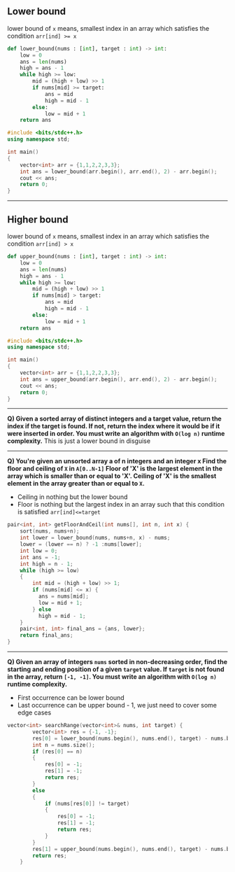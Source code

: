 ## Lower bound
lower bound of `x` means, smallest index in an array which satisfies the condition `arr[ind] >= x`
```python
def lower_bound(nums : [int], target : int) -> int:
    low = 0
    ans = len(nums)
    high = ans - 1
    while high >= low:
        mid = (high + low) >> 1
        if nums[mid] >= target:
            ans = mid
            high = mid - 1
        else:
            low = mid + 1
    return ans
```

```cpp
#include <bits/stdc++.h>
using namespace std;

int main()
{
    vector<int> arr = {1,1,2,2,3,3};
    int ans = lower_bound(arr.begin(), arr.end(), 2) - arr.begin();
    cout << ans;
    return 0;
}
```

<hr>

## Higher bound
lower bound of `x` means, smallest index in an array which satisfies the condition `arr[ind] > x`

```python
def upper_bound(nums : [int], target : int) -> int:
    low = 0
    ans = len(nums)
    high = ans - 1
    while high >= low:
        mid = (high + low) >> 1
        if nums[mid] > target:
            ans = mid
            high = mid - 1
        else:
            low = mid + 1
    return ans
```

```cpp
#include <bits/stdc++.h>
using namespace std;

int main()
{
    vector<int> arr = {1,1,2,2,3,3};
    int ans = upper_bound(arr.begin(), arr.end(), 2) - arr.begin();
    cout << ans;
    return 0;
}
```

<hr>

**Q) Given a sorted array of distinct integers and a target value, return the index if the target is found. If not, return the index where it would be if it were inserted in order.
You must write an algorithm with `O(log n)` runtime complexity.**
This is just a lower bound in disguise

<hr>

**Q) You're given an unsorted array a of n integers and an integer x 
Find the floor and ceiling of `X` in `A[0..N-1]`
Floor of 'X' is the largest element in the array which is smaller than or equal to 'X'.
Ceiling of 'X' is the smallest element in the array greater than or equal to `X`.**
- Ceiling in nothing but the lower bound
- Floor is nothing but the largest index in an array such that this condition is satisfied                     `arr[ind]<=target`
```cpp
pair<int, int> getFloorAndCeil(int nums[], int n, int x) {
	sort(nums, nums+n);
	int lower = lower_bound(nums, nums+n, x) - nums;
	lower = (lower == n) ? -1 :nums[lower];
	int low = 0;
    int ans = -1;
    int high = n - 1;
    while (high >= low)
	{
        int mid = (high + low) >> 1;
        if (nums[mid] <= x) {
          ans = nums[mid];
          low = mid + 1;
        } else
          high = mid - 1;
    }
    pair<int, int> final_ans = {ans, lower}; 
    return final_ans;
}

```

<hr>

**Q) Given an array of integers `nums` sorted in non-decreasing order, find the starting and ending position of a given `target` value.
If `target` is not found in the array, return `[-1, -1]`.
You must write an algorithm with `O(log n)` runtime complexity.**
- First occurrence can be lower bound
- Last occurrence can be upper bound - 1, we just need to cover some edge cases

```cpp
vector<int> searchRange(vector<int>& nums, int target) {
        vector<int> res = {-1, -1};
        res[0] = lower_bound(nums.begin(), nums.end(), target) - nums.begin();
        int n = nums.size();
        if (res[0] == n)
        {
            res[0] = -1;
            res[1] = -1;
            return res;
        }
        else
        {
            if (nums[res[0]] != target)
            {
                res[0] = -1;
                res[1] = -1;
                return res;
            }
        }
        res[1] = upper_bound(nums.begin(), nums.end(), target) - nums.begin() - 1;
        return res;
    }
```

